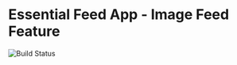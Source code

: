 # Essential Feed App - Image Feed Feature

![Build Status](https://github.com/brainox/EssentialFeed/actions/workflows/CI.yml/badge.svg?branch=test-branch)
